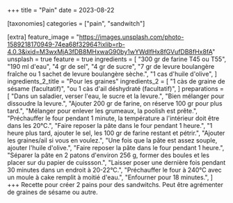 +++
title = "Pain"
date = 2023-08-22

[taxonomies]
categories = ["pain", "sandwitch"]

[extra]
feature_image = "https://images.unsplash.com/photo-1589218170949-74ea68f32964?ixlib=rb-4.0.3&ixid=M3wxMjA3fDB8MHxwaG90by1wYWdlfHx8fGVufDB8fHx8fA"
unsplash = true
feature = true
ingredients = [
  "300 gr de farine T45 ou T55",
  "190 ml d'eau",
  "4 gr de sel",
  "4 gr de sucre",
  "7 gr de levure boulangère fraîche ou 1 sachet de levure boulangère sèche.",
  "1 cas d'huile d'olive",
]
ingredients_2_title = "Pour les graines"
ingredients_2 = [
  "1 càs de graine de sésame (facultatif)",
  "ou 1 càs d'ail déshydraté (facultatif)",
]
preparations = [
  "Dans un saladier, verser l'eau, le sucre et la levure.",
  "Bien mélanger pour dissoudre la levure.",
  "Ajouter 200 gr de farine, on réserve 100 gr pour plus tard.",
  "Mélanger pour enlever les grumeaux, la poolish est prête.",
  "Préchauffer le four pendant 1 minute, la température a l'intérieur doit être dans les 20°C.",
  "Faire reposer la pâte dans le four pendant 1 heure.",
  "1 heure plus tard, ajouter le sel, les 100 gr de farine restant et pétrir.",
  "Ajouter les graines/ail si vous en voulez.",
  "Une fois que la pâte est assez souple, ajouter l'huile d'olive.",
  "Faire reposer la pâte dans le four pendant 1 heure.",
  "Séparer la pâte en 2 patons d'environ 256 g, former des boules et les placer sur du papier de cuissson.",
  "Laisser poser une dernière fois pendant 30 minutes dans un endroit à 20-22°C.",
  "Préchauffer le four à 240°C avec un moule à cake remplit à moitié d'eau.",
  "Enfourner pour 18 minutes.",
]
+++
Recette pour créer 2 pains pour des sandwitchs. Peut être agrémenter de graines de sésame ou autre.
